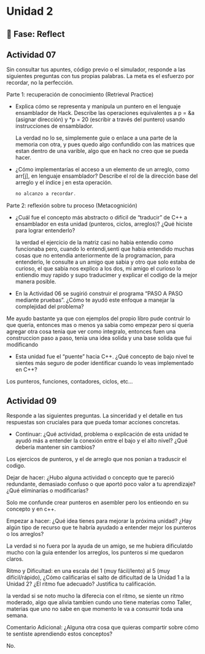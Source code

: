 # Unidad 2


## 🤔 Fase: Reflect

## Actividad 07

Sin consultar tus apuntes, código previo o el simulador, responde a las siguientes preguntas con tus propias palabras. La meta es el esfuerzo por recordar, no la perfección.

Parte 1: recuperación de conocimiento (Retrieval Practice)

- Explica cómo se representa y manipula un puntero en el lenguaje ensamblador de Hack. Describe las operaciones equivalentes a p = &a (asignar dirección) y *p = 20 (escribir a través del puntero) usando instrucciones de ensamblador.

  La verdad no lo se, simplemente guie o enlace a una parte de la memoria con otra, y pues quedo algo confundido con las matrices que estan dentro de una varible, algo que en hack no creo que se pueda hacer.



- ¿Cómo implementarías el acceso a un elemento de un arreglo, como arr[j], en lenguaje ensamblador? Describe el rol de la dirección base del arreglo y el índice j en esta operación.

  ```asm
  no alcanzo a recordar.

  ```


Parte 2: reflexión sobre tu proceso (Metacognición)

- ¿Cuál fue el concepto más abstracto o difícil de “traducir” de C++ a ensamblador en esta unidad (punteros, ciclos, arreglos)? ¿Qué hiciste para lograr entenderlo?

  la verdad el ejercicio de la matriz casi no habia entendio como funcionaba pero, cuando lo entendi,senti que habia entendido muchas cosas que no entendia anteriormente de la programacion, para entenderlo, le consulte a un amigo que sabia y otro que solo estaba de curioso, el que sabia nos explico a los dos, mi amigo el curioso lo entiendio muy rapido y supo traducimer y explicar el codigo de la mejor manera posible.

- En la Actividad 06 se sugirió construir el programa “PASO A PASO mediante pruebas”. ¿Cómo te ayudó este enfoque a manejar la complejidad del problema?

Me ayudo bastante ya que con ejemplos del propio libro pude contruir lo que queria, entonces mas o menos ya sabia como empezar pero si queria agregar otra cosa tenia que ver como integralo, entonces fuen una construccion paso a paso, tenia una idea solida y una base solida que fui modificando

- Esta unidad fue el “puente” hacia C++. ¿Qué concepto de bajo nivel te sientes más seguro de poder identificar cuando lo veas implementado en C++?

Los punteros, funciones, contadores, ciclos, etc...


##  Actividad 09

Responde a las siguientes preguntas. La sinceridad y el detalle en tus respuestas son cruciales para que pueda tomar acciones concretas.


* Continuar: ¿Qué actividad, problema o explicación de esta unidad te ayudó más a entender la conexión entre el bajo y el alto nivel? ¿Qué debería mantener sin cambios?

Los ejercicos de punteros, y el de arreglo que nos ponian a traduscir el codigo.

Dejar de hacer: ¿Hubo alguna actividad o concepto que te pareció redundante, demasiado confuso o que aportó poco valor a tu aprendizaje? ¿Qué eliminarías o modificarías?

Solo me confunde crear punteros en asembler pero los entieondo en su concepto y en c++.

Empezar a hacer: ¿Qué idea tienes para mejorar la próxima unidad? ¿Hay algún tipo de recurso que te habría ayudado a entender mejor los punteros o los arreglos?

La verdad si no fuera por la ayuda de un amigo, se me hubiera dificulatdo mucho con la guia entender los arreglos, los punteros si me quedaron claros.

Ritmo y Dificultad: en una escala del 1 (muy fácil/lento) al 5 (muy difícil/rápido), ¿Cómo calificarías el salto de dificultad de la Unidad 1 a la Unidad 2? ¿El ritmo fue adecuado? Justifica tu calificación.

la verdad si se noto mucho la diferecia con el ritmo, se siente un ritmo moderado, algo que alivia tambien cundo uno tiene materias como Taller, materias que uno no sabe en que momento le va a consumir toda una semana.


Comentario Adicional: ¿Alguna otra cosa que quieras compartir sobre cómo te sentiste aprendiendo estos conceptos?

No.


